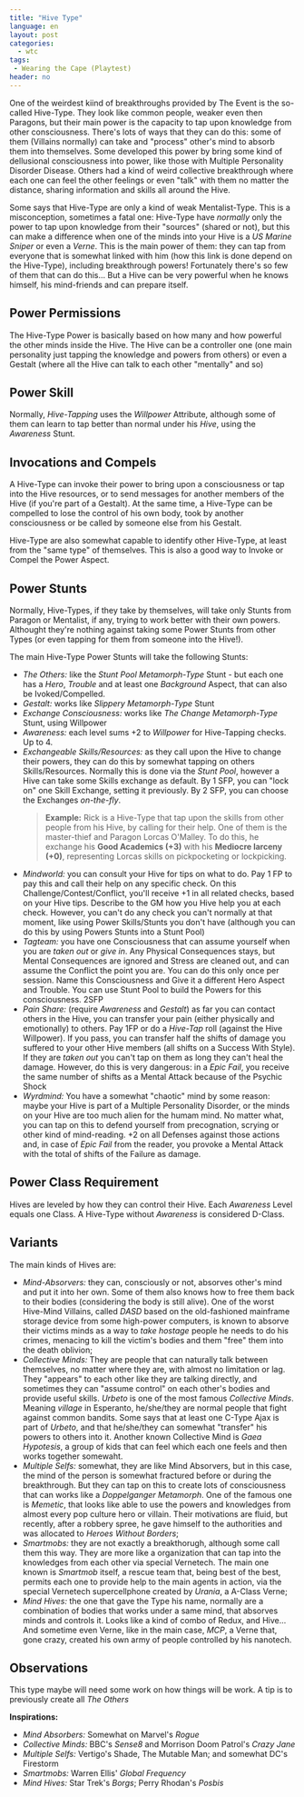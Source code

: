 ```yaml
---
title: "Hive Type"
language: en
layout: post
categories:
  - wtc
tags:
 - Wearing the Cape (Playtest)
header: no
---
```


One of the weirdest kiind of breakthroughs provided by The Event is the so-called Hive-Type. They look like common people, weaker even then Paragons, but their main power is the capacity to tap upon knowledge from other consciousness. There's lots of ways that they can do this: some of them (Villains normally) can take and "process" other's mind to absorb them into themselves. Some developed this power by bring some kind of dellusional consciousness into power, like those with Multiple Personality Disorder Disease. Others had a kind of weird collective breakthrough where each one can feel the other feelings or even "talk" with them no matter the distance, sharing information and skills all around the Hive.

Some says that Hive-Type are only a kind of weak Mentalist-Type. This is a misconception, sometimes a fatal one: Hive-Type have _normally_ only the power to tap upon knowledge from their "sources" (shared or not), but this can make a difference when one of the minds into your Hive is a _US Marine Sniper_ or even a _Verne_. This is the main power of them: they can tap from everyone that is somewhat linked with him (how this link is done depend on the Hive-Type), including breakthrough powers! Fortunately there's so few of them that can do this... But a Hive can be very powerful when he knows himself, his mind-friends and can prepare itself.

## Power Permissions

The Hive-Type Power is basically based on how many and how powerful the other minds inside the Hive. The Hive can be a controller one (one main personality just tapping the knowledge and powers from others) or even a Gestalt (where all the Hive can talk to each other "mentally" and so)

## Power Skill

Normally, _Hive-Tapping_ uses the _Willpower_ Attribute, although some of them can learn to tap better than normal under his _Hive_, using the _Awareness_ Stunt.

## Invocations and Compels

A Hive-Type can invoke their power to bring upon a consciousness or tap into the Hive resources, or to send messages for another members of the Hive (if you're part of a Gestalt). At the same time, a Hive-Type can be compelled to lose the control of his own body, took by another consciousness or be called by someone else from his Gestalt. 

Hive-Type are also somewhat capable to identify other Hive-Type, at least from the "same type" of themselves. This is also a good way to Invoke or Compel the Power Aspect.

## Power Stunts

Normally, Hive-Types, if they take by themselves, will take only Stunts from Paragon or Mentalist, if any, trying to work better with their own powers. Althought they're nothing against taking some Power Stunts from other Types (or even tapping for them from someone into the Hive!).

The main Hive-Type Power Stunts will take the following Stunts:

+ _The Others:_ like the _Stunt Pool Metamorph-Type_ Stunt - but each one has a _Hero_, _Trouble_ and at least one _Background_ Aspect, that can also be Ivoked/Compelled.
+ _Gestalt:_ works like _Slippery Metamorph-Type_ Stunt
+ _Exchange Consciousness:_ works like _The Change Metamorph-Type_ Stunt, using Willpower
+ _Awareness:_ each level sums +2 to _Willpower_ for Hive-Tapping checks. Up to 4.
+ _Exchangeable Skills/Resources:_ as they call upon the Hive to change their powers, they can do this by somewhat tapping on others Skills/Resources. Normally this is done via the _Stunt Pool_, however a Hive can take some Skills exchange as default. By 1 SFP, you can "lock on" one Skill Exchange, setting it previously. By 2 SFP, you can choose the Exchanges _on-the-fly_.
  > __Example:__ Rick is a Hive-Type that tap upon the skills from other people from his Hive, by calling for their help. One of them is the master-thief and Paragon Lorcas O'Malley. To do this, he exchange his __Good Academics (+3)__ with his __Mediocre larceny  (+0)__, representing Lorcas skills on pickpocketing or lockpicking.
+ _Mindworld:_ you can consult your Hive for tips on what to do. Pay 1 FP to pay this and call their help on any specific check. On this Challenge/Contest/Conflict, you'll receive +1 in all related checks, based on your Hive tips. Describe to the GM how you Hive help you at each check. However, you can't do any check you can't normally at that moment, like using Power Skills/Stunts you don't have (although you can do this by using Powers Stunts into a Stunt Pool)
+ _Tagteam:_ you have one Consciousness that can assume yourself when you are _taken out_ or _give in_. Any Physical Consequences stays, but Mental Consequences are ignored and Stress are cleaned out, and can assume the Conflict the point you are. You can do this only once per session. Name this Consciousness  and Give it a different Hero Aspect and Trouble. You can use Stunt Pool to build the Powers for this consciousness. 2SFP
+ _Pain Share:_ (require _Awareness_ and _Gestalt_) as far you can contact others in the Hive, you can transfer your pain (either physically and emotionally) to others. Pay 1FP or do a _Hive-Tap_ roll (against the Hive Willpower). If you pass, you can transfer half the shifts of damage you suffered to your other Hive members (all shifts on a Success With Style). If they are _taken out_ you can't tap on them as long they can't heal the damage. However, do this is very dangerous: in a _Epic Fail_, you receive the same number of shifts as a Mental Attack because of the Psychic Shock
+ _Wyrdmind:_ You have a somewhat "chaotic" mind by some reason: maybe your Hive is part of a Multiple Personality Disorder, or the minds on your Hive are too much alien for the humam mind. No matter what, you can tap on this to defend yourself from precognation, scrying or other kind of mind-reading. +2 on all Defenses against those actions and, in case of _Epic Fail_ from the reader, you provoke a Mental Attack with the total of shifts of the Failure as damage.

## Power Class Requirement

 Hives are leveled by how they can control their Hive. Each _Awareness_ Level equals one Class. A Hive-Type without _Awareness_ is considered D-Class.

## Variants

The main kinds of Hives are:

+ _Mind-Absorvers:_ they can, consciously or not, absorves other's mind and put it into her own. Some of them also knows how to free them back to their bodies (considering the body is still alive). One of the worst Hive-Mind Villains, called _DASD_ based on the old-fashioned mainframe storage device from some high-power computers, is known to absorve their victims minds as a way to _take hostage_ people he needs to do his crimes, menacing to kill the victim's bodies and them "free" them into the death oblivion;
+ _Collective Minds:_  They are people that can naturally talk between themselves, no matter where they are, with almost no limitation or lag. They "appears" to each other like they are talking directly, and sometimes they can "assume control" on each other's bodies and provide useful skills. _Urbeto_ is one of the most famous _Collective Minds_. Meaning _village_ in Esperanto, he/she/they are normal people that fight against common bandits. Some says that at least one C-Type Ajax is part of _Urbeto_, and that he/she/they can somewhat "transfer" his powers to others into it. Another known Collective Mind is _Gaea Hypotesis_, a group of kids that can feel which each one feels and then works together somewaht.
+ _Multiple Selfs:_ somewhat, they are like Mind Absorvers, but in this case, the mind of the person is somewhat fractured before or during the breakthrough. But they can tap on this to create lots of consciousness that can works like a _Doppelganger Metamorph_. One of the famous one is _Memetic_, that looks like able to use the powers and knowledges from almost every pop culture hero or villain. Their motivations are fluid, but recently, after a robbery spree, he gave himself to the authorities and was allocated to _Heroes Without Borders_;
+ _Smartmobs:_ they are not exactly a breakthorugh, although some call them this way. They are more like a organization that can tap into the knowledges from each other via special Vernetech. The main one known is _Smartmob_ itself, a rescue team that, being best of the best, permits each one to provide help to the main agents in action, via the special Vernetech supercellphone created by _Urania_, a A-Class Verne;
+ _Mind Hives:_ the one that gave the Type his name, normally are a combination of bodies that works under a same mind, that absorves minds and controls it. Looks like a kind of combo of Redux, and Hive... And sometime even Verne, like in the main case, _MCP_, a Verne that, gone crazy, created his own army of people controlled by his nanotech. 

## Observations

This type maybe will need some work on how things will be work. A tip is to previously create all _The Others_

__Inspirations:__

+ _Mind Absorbers:_ Somewhat on Marvel's _Rogue_
+ _Collective Minds:_  BBC's _Sense8_ and Morrison Doom Patrol's _Crazy Jane_
+ _Multiple Selfs:_ Vertigo's Shade, The Mutable Man; and somewhat DC's Firestorm
+ _Smartmobs:_ Warren Ellis' _Global Frequency_
+ _Mind Hives:_ Star Trek's _Borgs_; Perry Rhodan's _Posbis_
